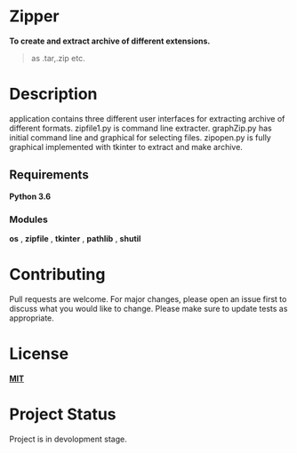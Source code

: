 # **Zipper**
**To create and extract archive of different extensions.**

>as .tar,.zip etc.

# Description
application contains three different user interfaces 
for extracting archive of different formats.
zipfile1.py is command line extracter.
graphZip.py has initial command line and graphical for selecting files.
zipopen.py is fully graphical implemented with tkinter to extract and make archive.


## Requirements 
**Python 3.6**
### Modules  
**os** ,
**zipfile** ,
**tkinter**  ,
**pathlib**  ,
**shutil** 

# Contributing
Pull requests are welcome. For major changes, please open an issue first to discuss what you would like to change.
Please make sure to update tests as appropriate.


# License

**[MIT](https://choosealicense.com/licenses/mit/)**

# Project Status 
Project is in devolopment stage. 

                                                   

